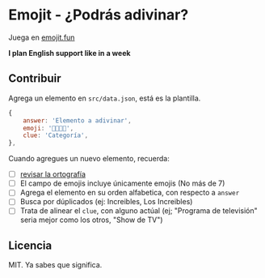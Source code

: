# Emojit - ¿Podrás adivinar?

Juega en [emojit.fun](www.emojit.fun)

**I plan English support like in a week**

## Contribuir

Agrega un elemento en `src/data.json`, está es la plantilla.

```js
{
    answer: 'Elemento a adivinar',
    emoji: '🦇🦇🦇🦇',
    clue: 'Categoría',
},
```

Cuando agregues un nuevo elemento, recuerda:

-   [ ] [revisar la ortografía](https://www.corrector-castellano.com/)
-   [ ] El campo de emojis incluye únicamente emojis (No más de 7)
-   [ ] Agrega el elemento en su orden alfabetica, con respecto a `answer`
-   [ ] Busca por dúplicados (ej: Increibles, Los Increibles)
-   [ ] Trata de alinear el `clue`, con alguno actúal (ej; "Programa de televisión" seria mejor como los otros, "Show de TV")

## Licencia

MIT. Ya sabes que significa.
